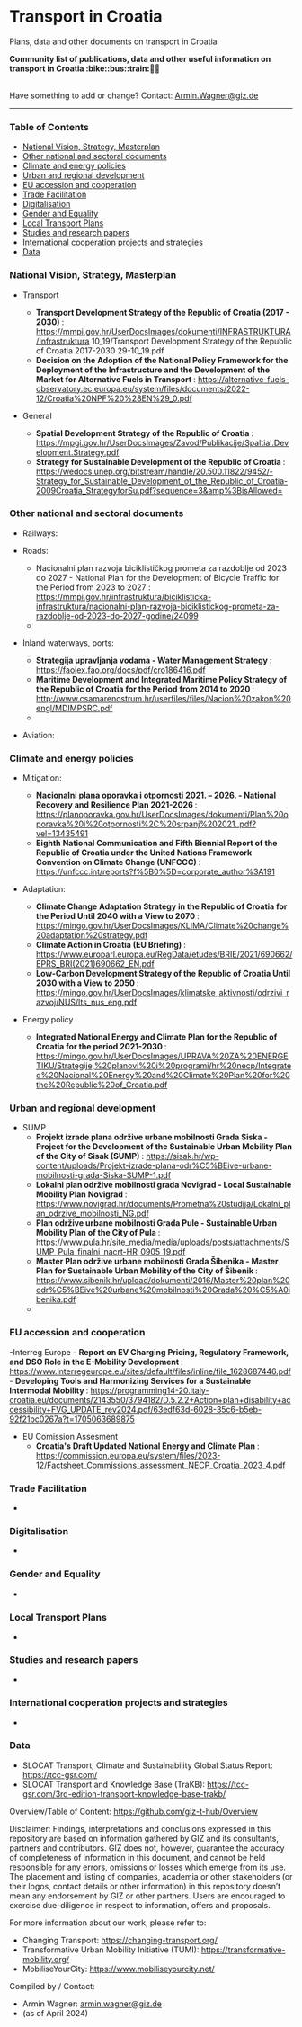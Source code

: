 # Transport in Croatia
Plans, data and other documents on transport in Croatia

<b> 
Community list of publications, data and other useful information on transport in Croatia :bike::bus::train:🌳🚊
</b><br><br>

Have something to add or change? Contact: Armin.Wagner@giz.de

------------------------------

### Table of Contents

- [National Vision, Strategy, Masterplan](#National-Vision-Strategy-Masterplan)
- [Other national and sectoral documents](#other-national-sectoral-documents) 
- [Climate and energy policies](#climate-energy-policies)
- [Urban and regional development](#urban)
- [EU accession and cooperation](#eu-accession)
- [Trade Facilitation](#trade-facilitation)  
- [Digitalisation](#digitalisation)
- [Gender and Equality](#gender)
- [Local Transport Plans](#local-transport-plans) 
- [Studies and research papers](#studies-research) 
- [International cooperation projects and strategies](#International-cooperation) 
- [Data](#data) 

  
### National Vision, Strategy, Masterplan <a name="national-vision-strategy-masterplan"></a> 

- Transport
  	- <b> Transport Development Strategy of the Republic of Croatia (2017 - 2030) </b>: https://mmpi.gov.hr/UserDocsImages/dokumenti/INFRASTRUKTURA/Infrastruktura 10_19/Transport Development Strategy of the Republic of Croatia 2017-2030 29-10_19.pdf
	- <b> Decision on the Adoption of the National Policy Framework for the Deployment of the Infrastructure and the Development of the Market for Alternative Fuels in Transport </b>: https://alternative-fuels-observatory.ec.europa.eu/system/files/documents/2022-12/Croatia%20NPF%20%28EN%29_0.pdf

- General
	- <b> Spatial Development Strategy of the Republic of Croatia </b>: https://mpgi.gov.hr/UserDocsImages/Zavod/Publikacije/Spaltial.Development.Strategy.pdf
   	- <b> Strategy for Sustainable Development of the Republic of Croatia </b>: https://wedocs.unep.org/bitstream/handle/20.500.11822/9452/-Strategy_for_Sustainable_Development_of_the_Republic_of_Croatia-2009Croatia_StrategyforSu.pdf?sequence=3&amp%3BisAllowed=
   	  

### Other national and sectoral documents <a name="other-national-sectoral-documents"></a> 

- Railways:
 
- Roads:
  	- Nacionalni plan razvoja biciklističkog prometa za razdoblje od 2023 do 2027 - National Plan for the Development of Bicycle Traffic for the Period from 2023 to 2027 </b>: https://mmpi.gov.hr/infrastruktura/biciklisticka-infrastruktura/nacionalni-plan-razvoja-biciklistickog-prometa-za-razdoblje-od-2023-do-2027-godine/24099
  	- 
    
- Inland waterways, ports:
  	- <b> Strategija upravljanja vodama - Water Management Strategy </b>: https://faolex.fao.org/docs/pdf/cro186416.pdf
  	- <b> Maritime Development and Integrated Maritime Policy Strategy of the Republic of Croatia for the Period from 2014 to 2020 </b>: http://www.csamarenostrum.hr/userfiles/files/Nacion%20zakon%20engl/MDIMPSRC.pdf
  	- 
- Aviation:

### Climate and energy policies <a name="climate-energy-policies"></a> 

- Mitigation:
 	- <b> Nacionalni plana oporavka i otpornosti 2021. – 2026. - National Recovery and Resilience Plan 2021-2026 </b>: https://planoporavka.gov.hr/UserDocsImages/dokumenti/Plan%20oporavka%20i%20otpornosti%2C%20srpanj%202021..pdf?vel=13435491
	- <b> Eighth National Communication and Fifth Biennial Report of the Republic of Croatia under the United Nations Framework Convention on Climate Change (UNFCCC) </b>: https://unfccc.int/reports?f%5B0%5D=corporate_author%3A191
   
- Adaptation:
  	- <b> Climate Change Adaptation Strategy in the Republic of Croatia for the Period Until 2040 with a View to 2070 </b>: https://mingo.gov.hr/UserDocsImages/KLIMA/Climate%20change%20adaptation%20strategy.pdf
  	- <b> Climate Action in Croatia (EU Briefing) </b>: https://www.europarl.europa.eu/RegData/etudes/BRIE/2021/690662/EPRS_BRI(2021)690662_EN.pdf
  	- <b> Low-Carbon Development Strategy of the Republic of Croatia Until 2030 with a View to 2050 </b>: https://mingo.gov.hr/UserDocsImages/klimatske_aktivnosti/odrzivi_razvoj/NUS/lts_nus_eng.pdf

- Energy policy 
	- <b> Integrated National Energy and Climate Plan for the Republic of Croatia for the period 2021-2030 </b>: https://mingo.gov.hr/UserDocsImages/UPRAVA%20ZA%20ENERGETIKU/Strategije,%20planovi%20i%20programi/hr%20necp/Integrated%20Nacional%20Energy%20and%20Climate%20Plan%20for%20the%20Republic%20of_Croatia.pdf
  

### Urban and regional development <a name="urban"></a> 

- SUMP
  	- <b> Projekt izrade plana održive urbane mobilnosti Grada Siska - Project for the Development of the Sustainable Urban Mobility Plan of the City of Sisak (SUMP) </b>: https://sisak.hr/wp-content/uploads/Projekt-izrade-plana-odr%C5%BEive-urbane-mobilnosti-grada-Siska-SUMP-1.pdf
  	- <b> Lokalni plan održive mobilnosti grada Novigrad - Local Sustainable Mobility Plan Novigrad </b>: https://www.novigrad.hr/documents/Prometna%20studija/Lokalni_plan_odrzive_mobilnosti_NG.pdf
  	- <b> Plan održive urbane mobilnosti Grada Pule - Sustainable Urban Mobility Plan of the City of Pula </b>: https://www.pula.hr/site_media/media/uploads/posts/attachments/SUMP_Pula_finalni_nacrt-HR_0905_19.pdf
  	- <b> Master Plan održive urbane mobilnosti Grada Šibenika - Master Plan for Sustainable Urban Mobility of the City of Šibenik </b>: https://www.sibenik.hr/upload/dokumenti/2016/Master%20plan%20odr%C5%BEive%20urbane%20mobilnosti%20Grada%20%C5%A0ibenika.pdf
  	- 

### EU accession and cooperation <a name="eu-accession"></a> 

-Interreg Europe
 	- <b> Report on EV Charging Pricing, Regulatory Framework, and DSO Role in the E-Mobility Development </b>: https://www.interregeurope.eu/sites/default/files/inline/file_1628687446.pdf
 	- <b> Developing Tools and Harmonizing Services for a Sustainable Intermodal Mobility </b>: https://programming14-20.italy-croatia.eu/documents/2143550/3794182/D.5.2.2+Action+plan+disability+accessibility+FVG_UPDATE_rev2024.pdf/63edf63d-6028-35c6-b5eb-92f21bc0267a?t=1705063689875
- EU Comission Assesment
  	- <b> Croatia's Draft Updated National Energy and Climate Plan </b>: https://commission.europa.eu/system/files/2023-12/Factsheet_Commissions_assessment_NECP_Croatia_2023_4.pdf

### Trade Facilitation <a name="trade-facilitation"></a> 

-

### Digitalisation <a name="digitalisation"></a>

-

### Gender and Equality <a name="gender"></a>

-

### Local Transport Plans <a name="local-transport-plans"></a>  

-

### Studies and research papers <a name="studies-research"></a> 

-

### International cooperation projects and strategies <a name="international-cooperation"></a> 

-

### Data <a name="data"></a>

- SLOCAT Transport, Climate and Sustainability Global Status Report: https://tcc-gsr.com/ 
- SLOCAT Transport and Knowledge Base (TraKB):  https://tcc-gsr.com/3rd-edition-transport-knowledge-base-trakb/ 
 


Overview/Table of Content: https://github.com/giz-t-hub/Overview

Disclaimer: Findings, interpretations and conclusions expressed in this repository are based on information gathered by GIZ and its consultants, partners and contributors. GIZ does not, however, guarantee the accuracy of completeness of information in this document, and cannot be held responsible for any errors, omissions or losses which emerge from its use. The placement and listing of companies, academia or other stakeholders (or their logos, contact details or other information) in this repository doesn’t mean any endorsement by GIZ or other partners. Users are encouraged to exercise due-diligence in respect to information, offers and proposals.


For more information about our work, please refer to: 
- Changing Transport: https://changing-transport.org/
-	Transformative Urban Mobility Initiative (TUMI): https://transformative-mobility.org/
-	MobiliseYourCity: https://www.mobiliseyourcity.net/
		
Compiled by / Contact:
- Armin Wagner: armin.wagner@giz.de
- (as of April 2024)
